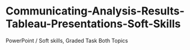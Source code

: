 # Communicating-Analysis-Results-Tableau-Presentations-Soft-Skills
PowerPoint / Soft skills, Graded Task Both Topics
